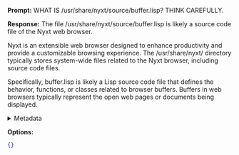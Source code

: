 **Prompt:**
WHAT IS /usr/share/nyxt/source/buffer.lisp? THINK CAREFULLY.

**Response:**
The file /usr/share/nyxt/source/buffer.lisp is likely a source code file of the Nyxt web browser. 

Nyxt is an extensible web browser designed to enhance productivity and provide a customizable browsing experience. The /usr/share/nyxt/ directory typically stores system-wide files related to the Nyxt browser, including source code files.

Specifically, buffer.lisp is likely a Lisp source code file that defines the behavior, functions, or classes related to browser buffers. Buffers in web browsers typically represent the open web pages or documents being displayed.

<details><summary>Metadata</summary>

- Duration: 15925 ms
- Datetime: 2023-10-11T08:54:43.148908
- Model: gpt-3.5-turbo-0613

</details>

**Options:**
```json
{}
```

